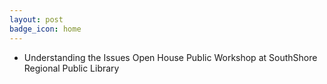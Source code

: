 ```yaml
---
layout: post
badge_icon: home
---
```


* Understanding the Issues Open House Public Workshop at SouthShore Regional Public Library
